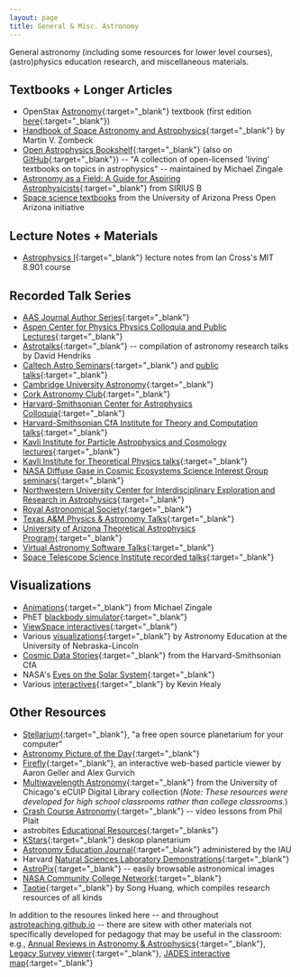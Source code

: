 ```yaml
---
layout: page
title: General & Misc. Astronomy
---
```


General astronomy (including some resources for lower level courses), (astro)physics education research, and miscellaneous materials.

<!-- https://www.nasa.gov/content/goddard/hubble-e-books -->

## Textbooks + Longer Articles
- OpenStax [Astronomy](https://openstax.org/details/books/astronomy-2e){:target="_blank"} textbook (first edition [here](https://openstax.org/details/books/astronomy){:target="_blank"})
- [Handbook of Space Astronomy and Astrophysics](https://ads.harvard.edu/books/hsaa/toc.html){:target="_blank"} by Martin V. Zombeck
- [Open Astrophysics Bookshelf](http://open-astrophysics-bookshelf.github.io){:target="_blank"} (also on [GitHub](https://github.com/Open-Astrophysics-Bookshelf){:target="_blank"}) -- "A collection of open-licensed 'living' textbooks on topics in astrophysics" -- maintained by Michael Zingale
- [Astronomy as a Field: A Guide for Aspiring Astrophysicists](https://arxiv.org/abs/2312.04041){:target="_blank"} from SIRIUS B
- [Space science textbooks](https://open.uapress.arizona.edu/projects/project-collection/spacescience?collectionOrder=spacescience) from the University of Arizona Press Open Arizona initiative

## Lecture Notes + Materials
- [Astrophysics I](https://www.mit.edu/~iancross/8901_2019A/astrophysics_lecture_notes_2019_Crossfield.pdf){:target="_blank"} lecture notes from Ian Cross's MIT 8.901 course

## Recorded Talk Series
- [AAS Journal Author Series](https://www.youtube.com/playlist?list=PLFhVT3VzlwKrArGdcNhtSCF4NbDBd6K5_){:target="_blank"}
- [Aspen Center for Physics Physics Colloquia and Public Lectures](https://www.youtube.com/@AspenPhysics){:target="_blank"}
- [Astrotalks](https://dhendriks.gitlab.io/astrotalks/index.html){:target="_blank"} -- compilation of astronomy research talks by David Hendriks
- [Caltech Astro Seminars](https://www.youtube.com/@CaltechAstroSeminars){:target="_blank"} and [public talks](https://www.youtube.com/@CaltechAstro){:target="_blank"}
- [Cambridge University Astronomy](https://www.youtube.com/@cambridge_astro){:target="_blank"}
- [Cork Astronomy Club](https://www.youtube.com/@corkastronomyclub/videos){:target="_blank"}
- [Harvard-Smithsonian Center for Astrophysics Colloquia](https://www.youtube.com/@cfacolloquium3139){:target="_blank"}
- [Harvard-Smithsonian CfA Institute for Theory and Computation talks](https://www.youtube.com/channel/UCTuACIrLKPTlp6XMZbeipig/videos){:target="_blank"}
- [Kavli Institute for Particle Astrophysics and Cosmology lectures](https://www.youtube.com/@kipac){:target="_blank"}
- [Kavli Institute for Theoretical Physics talks](https://www.youtube.com/@KITP_UCSB){:target="_blank"}
- [NASA Diffuse Gase in Cosmic Ecosystems Science Interest Group seminars](https://www.youtube.com/@NASA_DGCE_SIGSeminars-be2gn){:target="_blank"}
- [Northwestern University Center for Interdisciplinary Exploration and Research in Astrophysics](https://www.youtube.com/channel/UCWNBCI6-SsnoNKXJ-in8Zag){:target="_blank"}
- [Royal Astronomical Society](https://www.youtube.com/@RasOrgUk){:target="_blank"}
- [Texas A&M Physics & Astronomy Talks](https://www.youtube.com/@TAMUPhysAstrLectures){:target="_blank"}
- [University of Arizona Theoretical Astrophysics Program](https://www.youtube.com/@tapuniversityofarizona){:target="_blank"}
- [Virtual Astronomy Software Talks](https://vast-seminars.github.io){:target="_blank"}
- [Space Telescope Science Institute recorded talks](https://www.youtube.com/@stsciresearch6722/featured){:target="_blank"}

## Visualizations
- [Animations](https://zingale.github.io/astro_animations/){:target="_blank"} from Michael Zingale
- PhET [blackbody simulator](https://phet.colorado.edu/sims/html/blackbody-spectrum/latest/blackbody-spectrum_all.html){:target="_blank"}
- [ViewSpace interactives](https://viewspace.org/interactives/unveiling_invisible_universe){:target="_blank"}
- Various [visualizations](https://astro.unl.edu/mobile/){:target="_blank"} by Astronomy Education at the University of Nebraska-Lincoln
- [Cosmic Data Stories](https://www.cosmicds.cfa.harvard.edu/data-stories){:target="_blank"} from the Harvard-Smithsonian CfA
- NASA's [Eyes on the Solar System](https://eyes.nasa.gov/apps/solar-system/#/home){:target="_blank"}
- Various [interactives](https://astromcc.github.io/visualizations/astro-viz.html){:target="_blank"} by Kevin Healy

## Other Resources
- [Stellarium](https://stellarium.org){:target="_blank"}, "a free open source planetarium for your computer"
- [Astronomy Picture of the Day](https://apod.nasa.gov/apod/astropix.html){:target="_blank"}
- [Firefly](http://firefly.rcs.northwestern.edu){:target="_blank"}, an interactive web-based particle viewer by Aaron Geller and Alex Gurvich
- [Multiwavelength Astronomy](https://ecuip.lib.uchicago.edu/multiwavelength-astronomy/index.html){:target="_blank"} from the University of Chicago's eCUIP Digital Library collection (*Note: These resources were developed for high school classrooms rather than college classrooms.*)
- [Crash Course Astronomy](https://www.youtube.com/playlist?list=PL8dPuuaLjXtPAJr1ysd5yGIyiSFuh0mIL){:target="_blank"} -- video lessons from Phil Plait
- astrobites [Educational Resources](https://astrobites.org/educational-resources/){:target="_blanks"}
- [KStars](https://kstars.kde.org){:target="_blank"} deskop planetarium
- [Astronomy Education Journal](https://astroedjournal.org/index.php/ijae/index){:target="_blank"} administered by the IAU
- Harvard [Natural Sciences Laboratory Demonstrations](https://sciencedemonstrations.fas.harvard.edu/catalog){:target="_blank"}
- [AstroPix](https://www.astropix.org){:target="_blank"} -- easily browsable astronomical images
- [NASA Community College Network](https://nccn.seti.org){:target="_blank"}
- [Taotie](https://taotie.readthedocs.io/en/latest/index.html){:target="_blank"} by Song Huang, which compiles research resources of all kinds

In addition to the resoures linked here -- and throughout [astroteaching.github.io](https://astroteaching.github.io) -- there are sitew with other materials not specifically developed for pedagogy that may be useful in the classroom: e.g., [Annual Reviews in Astronomy & Astrophysics](https://www.annualreviews.org/content/journals/astro){:target="_blank"}, [Legacy Survey viewer](https://www.legacysurvey.org/viewer){:target="_blank"}, [JADES interactive map](https://jades.idies.jhu.edu/?ra=53.1460236&dec=-27.7924835&zoom=3){:target="_blank"}
